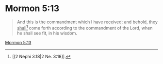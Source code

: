 # Mormon 5:13

> And this is the commandment which I have received; and behold, they <u>shall</u>[^a] come forth according to the commandment of the Lord, when he shall see fit, in his wisdom.

[Mormon 5:13](https://www.churchofjesuschrist.org/study/scriptures/bofm/morm/5?lang=eng&id=p13#p13)


[^a]: [[2 Nephi 3.18|2 Ne. 3:18]].  
